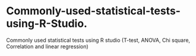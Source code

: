 # Commonly-used-statistical-tests-using-R-Studio.
Commonly used statistical tests using R studio (T-test, ANOVA, Chi square, Correlation and linear regression)
